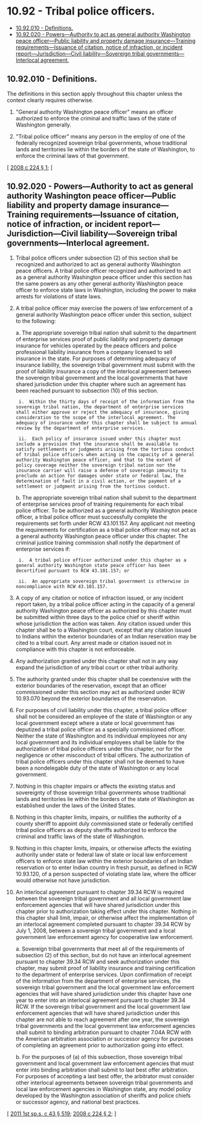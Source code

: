 # 10.92 - Tribal police officers.
* [10.92.010 - Definitions.](#1092010---definitions)
* [10.92.020 - Powers—Authority to act as general authority Washington peace officer—Public liability and property damage insurance—Training requirements—Issuance of citation, notice of infraction, or incident report—Jurisdiction—Civil liability—Sovereign tribal governments—Interlocal agreement.](#1092020---powersauthority-to-act-as-general-authority-washington-peace-officerpublic-liability-and-property-damage-insurancetraining-requirementsissuance-of-citation-notice-of-infraction-or-incident-reportjurisdictioncivil-liabilitysovereign-tribal-governmentsinterlocal-agreement)
## 10.92.010 - Definitions.
The definitions in this section apply throughout this chapter unless the context clearly requires otherwise.

1. "General authority Washington peace officer" means an officer authorized to enforce the criminal and traffic laws of the state of Washington generally.

2. "Tribal police officer" means any person in the employ of one of the federally recognized sovereign tribal governments, whose traditional lands and territories lie within the borders of the state of Washington, to enforce the criminal laws of that government.

\[ [2008 c 224 § 1](http://lawfilesext.leg.wa.gov/biennium/2007-08/Pdf/Bills/Session%20Laws/House/2476.SL.pdf?cite=2008%20c%20224%20§%201); \]

## 10.92.020 - Powers—Authority to act as general authority Washington peace officer—Public liability and property damage insurance—Training requirements—Issuance of citation, notice of infraction, or incident report—Jurisdiction—Civil liability—Sovereign tribal governments—Interlocal agreement.
1. Tribal police officers under subsection (2) of this section shall be recognized and authorized to act as general authority Washington peace officers. A tribal police officer recognized and authorized to act as a general authority Washington peace officer under this section has the same powers as any other general authority Washington peace officer to enforce state laws in Washington, including the power to make arrests for violations of state laws.

2. A tribal police officer may exercise the powers of law enforcement of a general authority Washington peace officer under this section, subject to the following:

    a.  The appropriate sovereign tribal nation shall submit to the department of enterprise services proof of public liability and property damage insurance for vehicles operated by the peace officers and police professional liability insurance from a company licensed to sell insurance in the state. For purposes of determining adequacy of insurance liability, the sovereign tribal government must submit with the proof of liability insurance a copy of the interlocal agreement between the sovereign tribal government and the local governments that have shared jurisdiction under this chapter where such an agreement has been reached pursuant to subsection (10) of this section.

        i.  Within the thirty days of receipt of the information from the sovereign tribal nation, the department of enterprise services shall either approve or reject the adequacy of insurance, giving consideration to the scope of the interlocal agreement. The adequacy of insurance under this chapter shall be subject to annual review by the department of enterprise services.

        ii.  Each policy of insurance issued under this chapter must include a provision that the insurance shall be available to satisfy settlements or judgments arising from the tortious conduct of tribal police officers when acting in the capacity of a general authority Washington peace officer, and that to the extent of policy coverage neither the sovereign tribal nation nor the insurance carrier will raise a defense of sovereign immunity to preclude an action for damages under state or federal law, the determination of fault in a civil action, or the payment of a settlement or judgment arising from the tortious conduct.

    b.  The appropriate sovereign tribal nation shall submit to the department of enterprise services proof of training requirements for each tribal police officer. To be authorized as a general authority Washington peace officer, a tribal police officer must successfully complete the requirements set forth under RCW 43.101.157. Any applicant not meeting the requirements for certification as a tribal police officer may not act as a general authority Washington peace officer under this chapter. The criminal justice training commission shall notify the department of enterprise services if:

        i.  A tribal police officer authorized under this chapter as a general authority Washington state peace officer has been decertified pursuant to RCW 43.101.157; or

        ii.  An appropriate sovereign tribal government is otherwise in noncompliance with RCW 43.101.157.

3. A copy of any citation or notice of infraction issued, or any incident report taken, by a tribal police officer acting in the capacity of a general authority Washington peace officer as authorized by this chapter must be submitted within three days to the police chief or sheriff within whose jurisdiction the action was taken. Any citation issued under this chapter shall be to a Washington court, except that any citation issued to Indians within the exterior boundaries of an Indian reservation may be cited to a tribal court. Any arrest made or citation issued not in compliance with this chapter is not enforceable.

4. Any authorization granted under this chapter shall not in any way expand the jurisdiction of any tribal court or other tribal authority.

5. The authority granted under this chapter shall be coextensive with the exterior boundaries of the reservation, except that an officer commissioned under this section may act as authorized under RCW 10.93.070 beyond the exterior boundaries of the reservation.

6. For purposes of civil liability under this chapter, a tribal police officer shall not be considered an employee of the state of Washington or any local government except where a state or local government has deputized a tribal police officer as a specially commissioned officer. Neither the state of Washington and its individual employees nor any local government and its individual employees shall be liable for the authorization of tribal police officers under this chapter, nor for the negligence or other misconduct of tribal officers. The authorization of tribal police officers under this chapter shall not be deemed to have been a nondelegable duty of the state of Washington or any local government.

7. Nothing in this chapter impairs or affects the existing status and sovereignty of those sovereign tribal governments whose traditional lands and territories lie within the borders of the state of Washington as established under the laws of the United States.

8. Nothing in this chapter limits, impairs, or nullifies the authority of a county sheriff to appoint duly commissioned state or federally certified tribal police officers as deputy sheriffs authorized to enforce the criminal and traffic laws of the state of Washington.

9. Nothing in this chapter limits, impairs, or otherwise affects the existing authority under state or federal law of state or local law enforcement officers to enforce state law within the exterior boundaries of an Indian reservation or to enter Indian country in fresh pursuit, as defined in RCW 10.93.120, of a person suspected of violating state law, where the officer would otherwise not have jurisdiction.

10. An interlocal agreement pursuant to chapter 39.34 RCW is required between the sovereign tribal government and all local government law enforcement agencies that will have shared jurisdiction under this chapter prior to authorization taking effect under this chapter. Nothing in this chapter shall limit, impair, or otherwise affect the implementation of an interlocal agreement completed pursuant to chapter 39.34 RCW by July 1, 2008, between a sovereign tribal government and a local government law enforcement agency for cooperative law enforcement.

    a.  Sovereign tribal governments that meet all of the requirements of subsection (2) of this section, but do not have an interlocal agreement pursuant to chapter 39.34 RCW and seek authorization under this chapter, may submit proof of liability insurance and training certification to the department of enterprise services. Upon confirmation of receipt of the information from the department of enterprise services, the sovereign tribal government and the local government law enforcement agencies that will have shared jurisdiction under this chapter have one year to enter into an interlocal agreement pursuant to chapter 39.34 RCW. If the sovereign tribal government and the local government law enforcement agencies that will have shared jurisdiction under this chapter are not able to reach agreement after one year, the sovereign tribal governments and the local government law enforcement agencies shall submit to binding arbitration pursuant to chapter 7.04A RCW with the American arbitration association or successor agency for purposes of completing an agreement prior to authorization going into effect.

    b.  For the purposes of (a) of this subsection, those sovereign tribal government and local government law enforcement agencies that must enter into binding arbitration shall submit to last best offer arbitration. For purposes of accepting a last best offer, the arbitrator must consider other interlocal agreements between sovereign tribal governments and local law enforcement agencies in Washington state, any model policy developed by the Washington association of sheriffs and police chiefs or successor agency, and national best practices.

\[ [2011 1st sp.s. c 43 § 519](http://lawfilesext.leg.wa.gov/biennium/2011-12/Pdf/Bills/Session%20Laws/Senate/5931-S.SL.pdf?cite=2011%201st%20sp.s.%20c%2043%20§%20519); [2008 c 224 § 2](http://lawfilesext.leg.wa.gov/biennium/2007-08/Pdf/Bills/Session%20Laws/House/2476.SL.pdf?cite=2008%20c%20224%20§%202); \]

